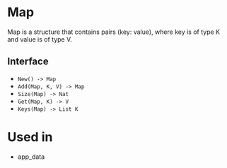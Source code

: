 # Map

Map is a structure that contains pairs (key: value), where key is of type K and value is of type V.

## Interface

- `New() -> Map` 
- `Add(Map, K, V) -> Map`
- `Size(Map) -> Nat`
- `Get(Map, K) -> V`
- `Keys(Map) -> List K`

# Used in
- app_data